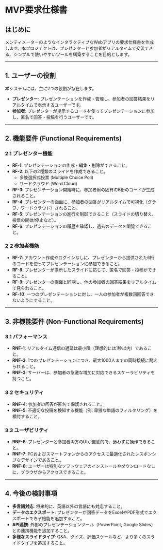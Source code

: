 # MVP要求仕様書

## **はじめに**

メンティメーターのようなインタラクティブなWebアプリの要求仕様書を作成します。本プロジェクトは、プレゼンターと参加者がリアルタイムで交流できる、シンプルで使いやすいツールを構築することを目的とします。

---

## **1. ユーザーの役割**

本システムには、主に2つの役割が存在します。

* **プレゼンター**: プレゼンテーションを作成・管理し、参加者の回答結果をリアルタイムで表示するユーザーです。
* **参加者**: プレゼンターが提示するコードを使ってプレゼンテーションに参加し、匿名で回答・投稿を行うユーザーです。

---

## **2. 機能要件 (Functional Requirements)**

### **2.1 プレゼンター機能**

* **RF-1**: プレゼンテーションの作成・編集・削除ができること。
* **RF-2**: 以下の2種類のスライドを作成できること。
  * 多肢選択式投票 (Multiple Choice Poll)
  * ワードクラウド (Word Cloud)
* **RF-3**: プレゼンテーション開始時に、参加者用の固有の6桁のコードが生成されること。
* **RF-4**: プレゼンターの画面に、参加者の回答がリアルタイムで可視化（グラフ、ワードクラウド）されること。
* **RF-5**: プレゼンテーションの進行を制御できること（スライドの切り替え、投票の開始/停止など）。
* **RF-6**: プレゼンテーションの履歴を確認し、過去のデータを閲覧できること。

### **2.2 参加者機能**

* **RF-7**: アカウント作成やログインなしに、プレゼンターから提供された6桁のコードを使ってプレゼンテーションに参加できること。
* **RF-8**: プレゼンターが提示したスライドに応じて、匿名で回答・投稿ができること。
* **RF-9**: プレゼンターの画面と同期し、他の参加者の回答結果をリアルタイムで見られること。
* **RF-10**: 一つのプレゼンテーションに対し、一人の参加者が複数回回答できないようにすること。

---

## **3. 非機能要件 (Non-Functional Requirements)**

### **3.1 パフォーマンス**

* **RNF-1**: リアルタイム通信の遅延は最小限（理想的には1秒以内）であること。
* **RNF-2**: 1つのプレゼンテーションにつき、最大1000人までの同時接続に耐えられること。
* **RNF-3**: サーバーは、参加者の急激な増加に対応できるスケーラビリティを持つこと。

### **3.2 セキュリティ**

* **RNF-4**: 参加者の回答が匿名で保護されること。
* **RNF-5**: 不適切な投稿を検知する機能（例: 卑猥な単語のフィルタリング）を検討すること。

### **3.3 ユーザビリティ**

* **RNF-6**: プレゼンターと参加者両方のUIが直感的で、迷わずに操作できること。
* **RNF-7**: PCおよびスマートフォンからのアクセスに最適化されたレスポンシブなデザインであること。
* **RNF-8**: ユーザーは特別なソフトウェアのインストールやダウンロードなしに、ブラウザからアクセスできること。

---

## **4. 今後の検討事項**

* **多言語対応**: 将来的に、英語以外の言語にも対応すること。
* **データのエクスポート**: プレゼンターが回答データをExcelやPDF形式でエクスポートできる機能を追加すること。
* **API連携**: 外部のプレゼンテーションツール（PowerPoint, Google Slides）との連携機能を追加すること。
* **多様なスライドタイプ**: Q&A、クイズ、評価スケールなど、より多くのスライドタイプを追加すること。
